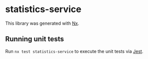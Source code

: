 # statistics-service

This library was generated with [Nx](https://nx.dev).

## Running unit tests

Run `nx test statistics-service` to execute the unit tests via [Jest](https://jestjs.io).
